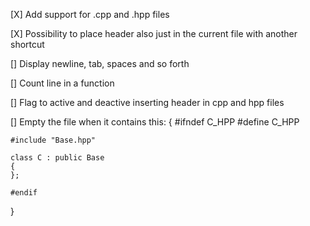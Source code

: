 [X] Add support for .cpp and .hpp files

[X] Possibility to place header also just in the current file with another shortcut

[] Display newline, tab, spaces and so forth

[] Count line in a function

[] Flag to active and deactive inserting header in cpp and hpp files

[] Empty the file when it contains this:
{
	#ifndef C_HPP
	#define C_HPP

	#include "Base.hpp"

	class C : public Base
	{
	};

	#endif
}